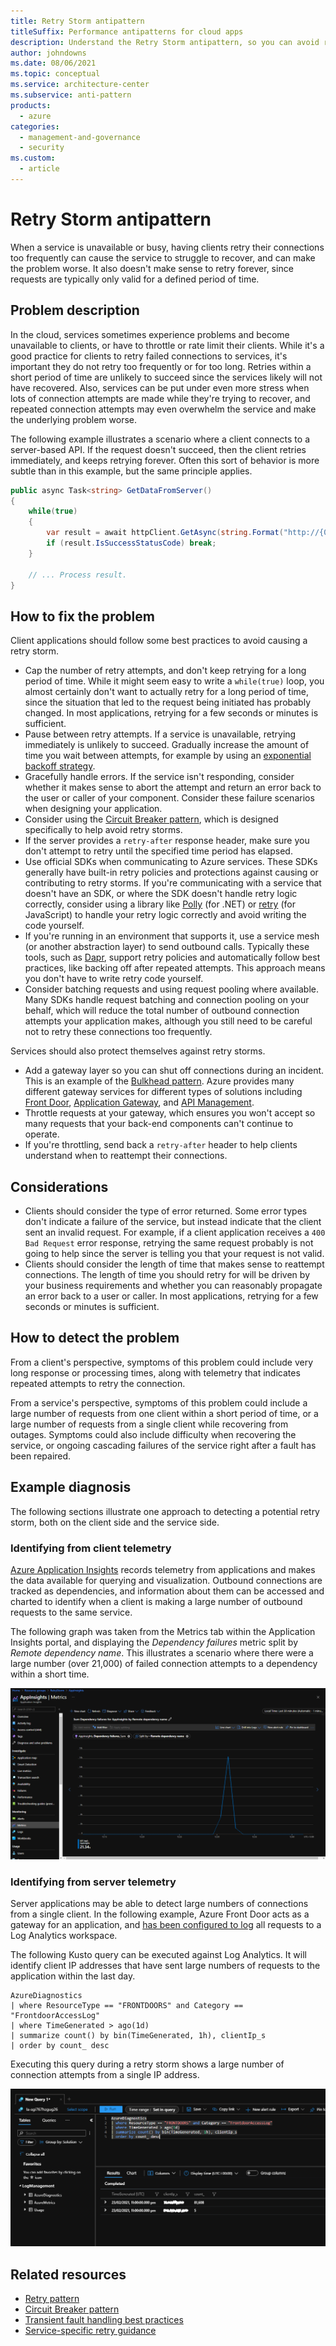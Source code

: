 ```yaml
---
title: Retry Storm antipattern
titleSuffix: Performance antipatterns for cloud apps
description: Understand the Retry Storm antipattern, so you can avoid retrying failed requests to a service too often.
author: johndowns
ms.date: 08/06/2021
ms.topic: conceptual
ms.service: architecture-center
ms.subservice: anti-pattern
products:
  - azure
categories:
  - management-and-governance
  - security
ms.custom:
  - article
---
```


# Retry Storm antipattern

When a service is unavailable or busy, having clients retry their connections too frequently can cause the service to struggle to recover, and can make the problem worse. It also doesn't make sense to retry forever, since requests are typically only valid for a defined period of time.

## Problem description

In the cloud, services sometimes experience problems and become unavailable to clients, or have to throttle or rate limit their clients. While it's a good practice for clients to retry failed connections to services, it's important they do not retry too frequently or for too long. Retries within a short period of time are unlikely to succeed since the services likely will not have recovered. Also, services can be put under even more stress when lots of connection attempts are made while they're trying to recover, and repeated connection attempts may even overwhelm the service and make the underlying problem worse.

The following example illustrates a scenario where a client connects to a server-based API. If the request doesn't succeed, then the client retries immediately, and keeps retrying forever. Often this sort of behavior is more subtle than in this example, but the same principle applies.

```csharp
public async Task<string> GetDataFromServer()
{
    while(true)
    {
        var result = await httpClient.GetAsync(string.Format("http://{0}:8080/api/...", hostName));
        if (result.IsSuccessStatusCode) break;
    }

    // ... Process result.
}
```

## How to fix the problem

Client applications should follow some best practices to avoid causing a retry storm.

- Cap the number of retry attempts, and don't keep retrying for a long period of time. While it might seem easy to write a `while(true)` loop, you almost certainly don't want to actually retry for a long period of time, since the situation that led to the request being initiated has probably changed. In most applications, retrying for a few seconds or minutes is sufficient.
- Pause between retry attempts. If a service is unavailable, retrying immediately is unlikely to succeed. Gradually increase the amount of time you wait between attempts, for example by using an [exponential backoff strategy](../../best-practices/retry-service-specific.md#examples-2).
- Gracefully handle errors. If the service isn't responding, consider whether it makes sense to abort the attempt and return an error back to the user or caller of your component. Consider these failure scenarios when designing your application.
- Consider using the [Circuit Breaker pattern](../../patterns/circuit-breaker.yml), which is designed specifically to help avoid retry storms.
- If the server provides a `retry-after` response header, make sure you don't attempt to retry until the specified time period has elapsed.
- Use official SDKs when communicating to Azure services. These SDKs generally have built-in retry policies and protections against causing or contributing to retry storms. If you're communicating with a service that doesn't have an SDK, or where the SDK doesn't handle retry logic correctly, consider using a library like [Polly](https://github.com/App-vNext/Polly) (for .NET) or [retry](https://www.npmjs.com/package/retry) (for JavaScript) to handle your retry logic correctly and avoid writing the code yourself.
- If you're running in an environment that supports it, use a service mesh (or another abstraction layer) to send outbound calls. Typically these tools, such as [Dapr](https://docs.dapr.io/developing-applications/building-blocks/service-invocation/service-invocation-overview/#retries), support retry policies and automatically follow best practices, like backing off after repeated attempts. This approach means you don't have to write retry code yourself.
- Consider batching requests and using request pooling where available. Many SDKs handle request batching and connection pooling on your behalf, which will reduce the total number of outbound connection attempts your application makes, although you still need to be careful not to retry these connections too frequently.

Services should also protect themselves against retry storms.

- Add a gateway layer so you can shut off connections during an incident. This is an example of the [Bulkhead pattern](../../patterns/bulkhead.yml). Azure provides many different gateway services for different types of solutions including [Front Door](https://azure.microsoft.com/services/frontdoor/), [Application Gateway](https://azure.microsoft.com/services/application-gateway/), and [API Management](https://azure.microsoft.com/services/api-management/).
- Throttle requests at your gateway, which ensures you won't accept so many requests that your back-end components can't continue to operate.
- If you're throttling, send back a `retry-after` header to help clients understand when to reattempt their connections.

## Considerations

- Clients should consider the type of error returned. Some error types don't indicate a failure of the service, but instead indicate that the client sent an invalid request. For example, if a client application receives a `400 Bad Request` error response, retrying the same request probably is not going to help since the server is telling you that your request is not valid.
- Clients should consider the length of time that makes sense to reattempt connections. The length of time you should retry for will be driven by your business requirements and whether you can reasonably propagate an error back to a user or caller. In most applications, retrying for a few seconds or minutes is sufficient.

## How to detect the problem

From a client's perspective, symptoms of this problem could include very long response or processing times, along with telemetry that indicates repeated attempts to retry the connection.

From a service's perspective, symptoms of this problem could include a large number of requests from one client within a short period of time, or a large number of requests from a single client while recovering from outages. Symptoms could also include difficulty when recovering the service, or ongoing cascading failures of the service right after a fault has been repaired.

## Example diagnosis

The following sections illustrate one approach to detecting a potential retry storm, both on the client side and the service side.

### Identifying from client telemetry

[Azure Application Insights](/azure/azure-monitor/app/app-insights-overview) records telemetry from applications and makes the data available for querying and visualization. Outbound connections are tracked as dependencies, and information about them can be accessed and charted to identify when a client is making a large number of outbound requests to the same service.

The following graph was taken from the Metrics tab within the Application Insights portal, and displaying the _Dependency failures_ metric split by _Remote dependency name_. This illustrates a scenario where there were a large number (over 21,000) of failed connection attempts to a dependency within a short time.

![Screenshot of Application Insights showing 21k dependency failures to a single dependency within a 30-minute period](_images/client-application-insights.png)

### Identifying from server telemetry

Server applications may be able to detect large numbers of connections from a single client. In the following example, Azure Front Door acts as a gateway for an application, and [has been configured to log](/azure/frontdoor/front-door-diagnostics#diagnostic-logging) all requests to a Log Analytics workspace.

The following Kusto query can be executed against Log Analytics. It will identify client IP addresses that have sent large numbers of requests to the application within the last day.

```kusto
AzureDiagnostics
| where ResourceType == "FRONTDOORS" and Category == "FrontdoorAccessLog"
| where TimeGenerated > ago(1d)
| summarize count() by bin(TimeGenerated, 1h), clientIp_s
| order by count_ desc
```

Executing this query during a retry storm shows a large number of connection attempts from a single IP address.

![Screenshot of Log Analytics showing 81,608 inbound connections to Front Door from a single IP address within a one-hour period](_images/server-log-analytics.png)

## Related resources

 * [Retry pattern](../../patterns/retry.yml)
 * [Circuit Breaker pattern](../../patterns/circuit-breaker.yml)
 * [Transient fault handling best practices](../../best-practices/transient-faults.md)
 * [Service-specific retry guidance](../../best-practices/retry-service-specific.md)
